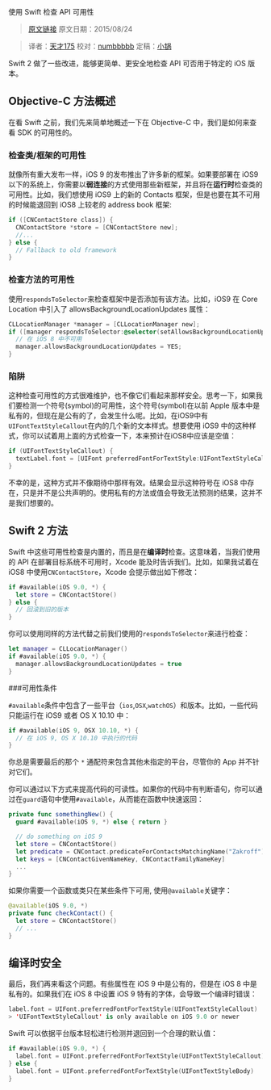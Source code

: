 使用 Swift 检查 API 可用性

> [原文链接](http://useyourloaf.com/blog/checking-api-availability-with-swift.html)
> 原文日期：2015/08/24

> 译者：[天才175](http://weibo.com/u/2916092907)
> 校对：[numbbbbb](https://github.com/numbbbbb)
> 定稿：[小锅](http://www.swiftyper.com/)

Swift 2 做了一些改进，能够更简单、更安全地检查 API 可否用于特定的 iOS 版本。

## Objective-C 方法概述

在看 Swift 之前，我们先来简单地概述一下在 Objective-C 中，我们是如何来查看 SDK 的可用性的。



### 检查类/框架的可用性

就像所有重大发布一样，iOS 9 的发布推出了许多新的框架。如果要部署在 iOS9 以下的系统上，你需要以**弱连接**的方式使用那些新框架，并且将在**运行时**检查类的可用性。比如，我们想使用 iOS9 上的新的 Contacts 框架，但是也要在其不可用的时候能退回到 iOS8 上较老的 address book 框架:

```objectivec
if ([CNContactStore class]) {
  CNContactStore *store = [CNContactStore new];
  //...
} else {
  // Fallback to old framework
}
```
### 检查方法的可用性

使用`respondsToSelector`来检查框架中是否添加有该方法。比如，iOS9 在 Core Location 中引入了 allowsBackgroundLocationUpdates 属性：

```objectivec
CLLocationManager *manager = [CLLocationManager new];
if ([manager respondsToSelector:@selector(setAllowsBackgroundLocationUpdates:)]) {
  // 在 iOS 8 中不可用
  manager.allowsBackgroundLocationUpdates = YES;
}
```
### 陷阱

这种检查可用性的方式很难维护，也不像它们看起来那样安全。思考一下，如果我们要检测一个符号(symbol)的可用性，这个符号(symbol)在以前 Apple 版本中是私有的，但现在是公有的了，会发生什么呢。比如，在iOS9中有`UIFontTextStyleCallout`在内的几个新的文本样式。想要使用 iOS9 中的这种样式，你可以试着用上面的方式检查一下，本来预计在iOS8中应该是空值：

```objectivec
if (UIFontTextStyleCallout) {
  textLabel.font = [UIFont preferredFontForTextStyle:UIFontTextStyleCallout];
}
```
不幸的是，这种方式并不像期待中那样有效。结果会显示这种符号在 iOS8 中存在，只是并不是公共声明的。使用私有的方法或值会导致无法预测的结果，这并不是我们想要的。

## Swift 2 方法

Swift 中这些可用性检查是内置的，而且是在**编译时**检查。这意味着，当我们使用的 API 在部署目标系统不可用时，Xcode 能及时告诉我们。比如，如果我试着在 iOS8 中使用`CNContactStore`，Xcode 会提示做出如下修改：

```swift
if #available(iOS 9.0, *) {
  let store = CNContactStore()
} else {
  // 回滚到旧的版本
}
```

你可以使用同样的方法代替之前我们使用的`respondsToSelector`来进行检查：

```swift
let manager = CLLocationManager()
if #available(iOS 9.0, *) {
  manager.allowsBackgroundLocationUpdates = true
}
```

###可用性条件

`#available`条件中包含了一些平台（`ios`,`OSX`,`watchOS`）和版本。比如，一些代码只能运行在 iOS9 或者 OS X 10.10 中：

```swift
if #available(iOS 9, OSX 10.10, *) {
  // 在 iOS 9, OS X 10.10 中执行的代码
}
```
你总是需要最后的那个 `*` 通配符来包含其他未指定的平台，尽管你的 App 并不针对它们。

你可以通过以下方式来提高代码的可读性。如果你的代码中有判断语句，你可以通过在`guard`语句中使用`#available`，从而能在函数中快速返回：

```swift
private func somethingNew() {
  guard #available(iOS 9, *) else { return }

  // do something on iOS 9
  let store = CNContactStore()
  let predicate = CNContact.predicateForContactsMatchingName("Zakroff")
  let keys = [CNContactGivenNameKey, CNContactFamilyNameKey]
  ...
}
```
如果你需要一个函数或类只在某些条件下可用, 使用`@available`关键字：

```swift
@available(iOS 9.0, *)
private func checkContact() {
  let store = CNContactStore()
  // ...
}
```
## 编译时安全

最后，我们再来看这个问题。有些属性在 iOS 9 中是公有的，但是在 iOS 8 中是私有的。如果我们在 iOS 8 中设置 iOS 9 特有的字体，会导致一个编译时错误：

```swift
label.font = UIFont.preferredFontForTextStyle(UIFontTextStyleCallout)
> 'UIFontTextStyleCallout' is only available on iOS 9.0 or newer
```
Swift 可以依据平台版本轻松进行检测并退回到一个合理的默认值：

```swift
if #available(iOS 9.0, *) {
  label.font = UIFont.preferredFontForTextStyle(UIFontTextStyleCallout)
} else {
  label.font = UIFont.preferredFontForTextStyle(UIFontTextStyleBody)
}
```


